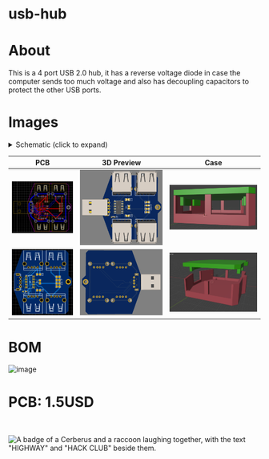 # usb-hub

# About
This is a 4 port USB 2.0 hub, it has a reverse voltage diode in case the computer sends too much voltage and also has decoupling capacitors to protect the other USB ports. 

# Images

<details>
<summary>Schematic (click to expand)</summary>

| Schematic |
|-----------|
| ![Schematic](assets/schematic.png) |

</details>

| PCB | 3D Preview | Case |
|-----|------------|------|
| ![PCB](assets/pcb.png) | ![3D-Front](assets/3dfront.png) | ![Case1](assets/case1.png)
| ![3D](assets/2d.png) | ![3D-Back](assets/3dback.png) | ![Case2](assets/case2.png) |

# BOM

<img width="1276" height="814" alt="image" src="https://github.com/user-attachments/assets/a2ac8114-30cb-4b5e-b30a-189e1e62df1e" />

# PCB: 1.5USD

<br>

![A badge of a Cerberus and a raccoon laughing together, with the text "HIGHWAY" and "HACK CLUB" beside them.](https://hc-cdn.hel1.your-objectstorage.com/s/v3/0bbcca68ffa3845300bb76940f8ad91fd53d2d68_06-30-2025-1618.png)

